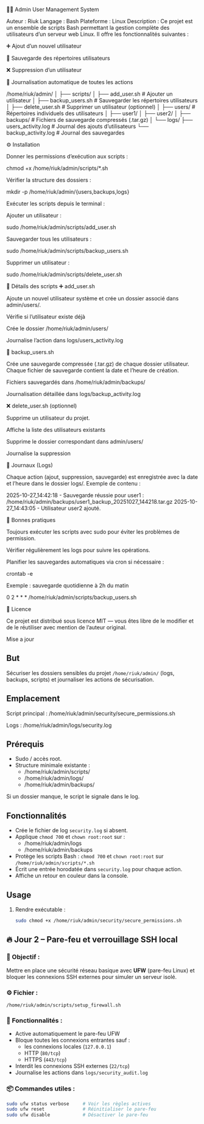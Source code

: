🧑‍💻 Admin User Management System

Auteur : Riuk
Langage : Bash
Plateforme : Linux
Description :
Ce projet est un ensemble de scripts Bash permettant la gestion complète des utilisateurs d’un serveur web Linux.
Il offre les fonctionnalités suivantes :

➕ Ajout d’un nouvel utilisateur

💾 Sauvegarde des répertoires utilisateurs

❌ Suppression d’un utilisateur

🧠 Journalisation automatique de toutes les actions

/home/riuk/admin/
│
├── scripts/
│   ├── add_user.sh          # Ajouter un utilisateur
│   ├── backup_users.sh      # Sauvegarder les répertoires utilisateurs
│   ├── delete_user.sh       # Supprimer un utilisateur (optionnel)
│
├── users/                   # Répertoires individuels des utilisateurs
│   ├── user1/
│   ├── user2/
│
├── backups/                 # Fichiers de sauvegarde compressés (.tar.gz)
│
└── logs/
    ├── users_activity.log   # Journal des ajouts d’utilisateurs
    └── backup_activity.log  # Journal des sauvegardes

⚙️ Installation

Donner les permissions d’exécution aux scripts :

chmod +x /home/riuk/admin/scripts/*.sh


Vérifier la structure des dossiers :

mkdir -p /home/riuk/admin/{users,backups,logs}


Exécuter les scripts depuis le terminal :

Ajouter un utilisateur :

sudo /home/riuk/admin/scripts/add_user.sh


Sauvegarder tous les utilisateurs :

sudo /home/riuk/admin/scripts/backup_users.sh


Supprimer un utilisateur :

sudo /home/riuk/admin/scripts/delete_user.sh

🧰 Détails des scripts
➕ add_user.sh

Ajoute un nouvel utilisateur système et crée un dossier associé dans admin/users/.

Vérifie si l’utilisateur existe déjà

Crée le dossier /home/riuk/admin/users/<nom>

Journalise l’action dans logs/users_activity.log

💾 backup_users.sh

Crée une sauvegarde compressée (.tar.gz) de chaque dossier utilisateur.
Chaque fichier de sauvegarde contient la date et l’heure de création.

Fichiers sauvegardés dans /home/riuk/admin/backups/

Journalisation détaillée dans logs/backup_activity.log

❌ delete_user.sh (optionnel)

Supprime un utilisateur du projet.

Affiche la liste des utilisateurs existants

Supprime le dossier correspondant dans admin/users/

Journalise la suppression

🧠 Journaux (Logs)

Chaque action (ajout, suppression, sauvegarde) est enregistrée avec la date et l’heure dans le dossier logs/.
Exemple de contenu :

2025-10-27_14:42:18 - Sauvegarde réussie pour user1 : /home/riuk/admin/backups/user1_backup_20251027_144218.tar.gz
2025-10-27_14:43:05 - Utilisateur user2 ajouté.

🧾 Bonnes pratiques

Toujours exécuter les scripts avec sudo pour éviter les problèmes de permission.

Vérifier régulièrement les logs pour suivre les opérations.

Planifier les sauvegardes automatiques via cron si nécessaire :

crontab -e


Exemple : sauvegarde quotidienne à 2h du matin

0 2 * * * /home/riuk/admin/scripts/backup_users.sh

📜 Licence

Ce projet est distribué sous licence MIT — vous êtes libre de le modifier et de le réutiliser avec mention de l’auteur original.

Mise a jour 
## But
Sécuriser les dossiers sensibles du projet `/home/riuk/admin/` (logs, backups, scripts) et journaliser les actions de sécurisation.

## Emplacement
Script principal :
/home/riuk/admin/security/secure_permissions.sh

Logs :
/home/riuk/admin/logs/security.log

## Prérequis
- Sudo / accès root.
- Structure minimale existante :
  - /home/riuk/admin/scripts/
  - /home/riuk/admin/logs/
  - /home/riuk/admin/backups/

Si un dossier manque, le script le signale dans le log.

## Fonctionnalités
- Crée le fichier de log `security.log` si absent.
- Applique `chmod 700` et `chown root:root` sur :
  - /home/riuk/admin/logs
  - /home/riuk/admin/backups
- Protège les scripts Bash : `chmod 700` et `chown root:root` sur `/home/riuk/admin/scripts/*.sh`
- Écrit une entrée horodatée dans `security.log` pour chaque action.
- Affiche un retour en couleur dans la console.

## Usage
1. Rendre exécutable :
   ```bash
   sudo chmod +x /home/riuk/admin/security/secure_permissions.sh


## 🔥 Jour 2 – Pare-feu et verrouillage SSH local

### 🎯 Objectif :
Mettre en place une sécurité réseau basique avec **UFW** (pare-feu Linux) et bloquer les connexions SSH externes pour simuler un serveur isolé.

### ⚙️ Fichier :
`/home/riuk/admin/scripts/setup_firewall.sh`

### 🧠 Fonctionnalités :
- Active automatiquement le pare-feu UFW  
- Bloque toutes les connexions entrantes sauf :
  - les connexions locales (`127.0.0.1`)
  - HTTP (`80/tcp`)
  - HTTPS (`443/tcp`)
- Interdit les connexions SSH externes (`22/tcp`)
- Journalise les actions dans `logs/security_audit.log`

### 📦 Commandes utiles :
```bash
sudo ufw status verbose     # Voir les règles actives
sudo ufw reset              # Réinitialiser le pare-feu
sudo ufw disable            # Désactiver le pare-feu
